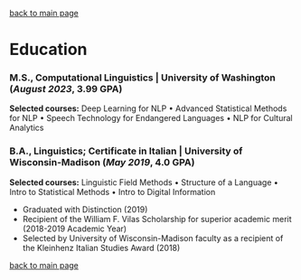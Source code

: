 [back to main page](./)

# Education

### M.S., Computational Linguistics | University of Washington (_August 2023_, 3.99 GPA)

**Selected courses:** Deep Learning for NLP • Advanced Statistical Methods for NLP • Speech Technology for Endangered Languages • NLP for Cultural Analytics

### B.A., Linguistics; Certificate in Italian | University of Wisconsin-Madison (_May 2019_, 4.0 GPA)

**Selected courses:** Linguistic Field Methods • Structure of a Language • Intro to Statistical Methods • Intro to Digital Information

- Graduated with Distinction (2019)
- Recipient of the William F. Vilas Scholarship for superior academic merit (2018-2019 Academic Year)
- Selected by University of Wisconsin-Madison faculty as a recipient of the Kleinhenz Italian Studies Award (2018)

[back to main page](./)
